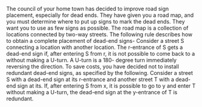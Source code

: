 The council of your home town has decided to improve road sign placement, especially for dead ends. 
They have given you a road map, and you must determine where to put up signs to mark the dead ends. They want you to use as few signs as possible.
The road map is a collection of locations connected by two-way streets. The following rule describes how to obtain a complete placement of dead-end signs-
Consider a street S connecting a location with another location. 
The r-entrance of S gets a dead-end sign if, after entering S from r, it is not possible to come back to a without making a U-turn.
A U-turn is a 180- degree turn immediately reversing the direction.
To save costs, you have decided not to install redundant dead-end signs, as specified by the following.
Consider a street S with a dead-end sign at its r-entrance and another street T with a dead-end sign at its. 
If, after entering S from x, it is possible to go to y and enter T without making a U-turn, the dead-end sign at the y-entrance of T is redundant. 
